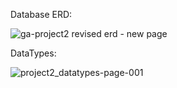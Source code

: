 Database ERD:

![ga-project2 revised erd - new page](https://cloud.githubusercontent.com/assets/9356738/6652260/73bbaa54-ca3f-11e4-9f5f-ffe5a47715a6.png)



DataTypes:

![project2_datatypes-page-001](https://cloud.githubusercontent.com/assets/9356738/6607720/5e2a5bce-c817-11e4-997a-059dba558aa4.jpg)

